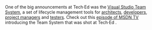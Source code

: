 One of the big announcements at <span
id="rssHarry_dgFeed__ctl3_lblItem">Tech·Ed was the [Visual Studio Team
System](http://msdn.microsoft.com/vstudio/teamsystem/default.aspx), a
set of lifecycle management tools for
[architects](http://msdn.microsoft.com/library/en-us/dnvsent/html/vsts-arch.asp),
[developers](http://msdn.microsoft.com/library/en-us/dnvsent/html/vsts-dev.asp),
[project
managers](http://msdn.microsoft.com/library/en-us/dnvsent/html/vsts-pm.asp)
and
[testers](http://msdn.microsoft.com/library/en-us/dnvsent/html/vsts-test.asp).
Check out this [episode of MSDN
TV](http://msdn.microsoft.com/msdntv/episode.aspx?xml=episodes/en/20040603TeamSystemBH/manifest.xml)
introducing the Team System that was shot at <span
id="rssHarry_dgFeed__ctl3_lblItem">Tech·Ed . </span></span>
